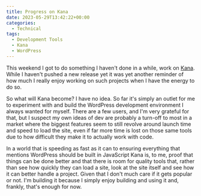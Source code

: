 ```yaml
---
title: Progress on Kana
date: 2023-05-29T13:42:22+00:00
categories:
  - Technical
tags:
  - Development Tools
  - Kana
  - WordPress
---
```


This weekend I got to do something I haven't done in a while, work on [Kana][1]. While I haven't pushed a new release yet it was yet another reminder of how much I really enjoy working on such projects when I have the energy to do so.

So what will Kana become? I have no idea. So far it's simply an outlet for me to experiment with and build the WordPress development environment I always wanted for myself. There are a few users, and I'm very grateful for that, but I suspect my own ideas of dev are probably a turn-off to most in a market where the biggest features seem to still revolve around launch time and speed to load the site, even if far more time is lost on those same tools due to how difficult they make it to actually work with code.

In a world that is speeding as fast as it can to ensuring everything that mentions WordPress should be built in JavaScript Kana is, to me, proof that things can be done better and that there is room for quality tools that, rather than see how quickly they can load a site, look at the site itself and see how it can better handle a project. Given that I don't much care if it gets popular or not. I'm building it because I simply enjoy building and using it and, frankly, that's enough for now.

 [1]: https://github.com/ChrisWiegman/kana/